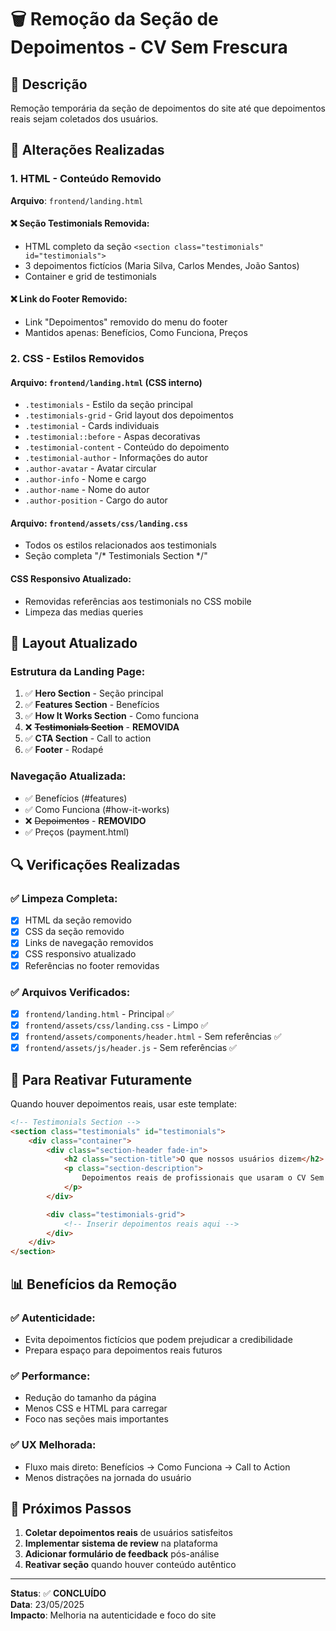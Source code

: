 # 🗑️ Remoção da Seção de Depoimentos - CV Sem Frescura

## 📝 Descrição
Remoção temporária da seção de depoimentos do site até que depoimentos reais sejam coletados dos usuários.

## 🎯 Alterações Realizadas

### **1. HTML - Conteúdo Removido**
**Arquivo**: `frontend/landing.html`

#### ❌ Seção Testimonials Removida:
- HTML completo da seção `<section class="testimonials" id="testimonials">`
- 3 depoimentos fictícios (Maria Silva, Carlos Mendes, João Santos)
- Container e grid de testimonials

#### ❌ Link do Footer Removido:
- Link "Depoimentos" removido do menu do footer
- Mantidos apenas: Benefícios, Como Funciona, Preços

### **2. CSS - Estilos Removidos**

#### **Arquivo**: `frontend/landing.html` (CSS interno)
- `.testimonials` - Estilo da seção principal
- `.testimonials-grid` - Grid layout dos depoimentos
- `.testimonial` - Cards individuais
- `.testimonial::before` - Aspas decorativas
- `.testimonial-content` - Conteúdo do depoimento
- `.testimonial-author` - Informações do autor
- `.author-avatar` - Avatar circular
- `.author-info` - Nome e cargo
- `.author-name` - Nome do autor
- `.author-position` - Cargo do autor

#### **Arquivo**: `frontend/assets/css/landing.css`
- Todos os estilos relacionados aos testimonials
- Seção completa "/* Testimonials Section */"

#### **CSS Responsivo Atualizado**:
- Removidas referências aos testimonials no CSS mobile
- Limpeza das medias queries

## 🎨 Layout Atualizado

### **Estrutura da Landing Page**:
1. ✅ **Hero Section** - Seção principal
2. ✅ **Features Section** - Benefícios
3. ✅ **How It Works Section** - Como funciona
4. ❌ ~~**Testimonials Section**~~ - **REMOVIDA**
5. ✅ **CTA Section** - Call to action
6. ✅ **Footer** - Rodapé

### **Navegação Atualizada**:
- ✅ Benefícios (#features)
- ✅ Como Funciona (#how-it-works)
- ❌ ~~Depoimentos~~ - **REMOVIDO**
- ✅ Preços (payment.html)

## 🔍 Verificações Realizadas

### **✅ Limpeza Completa**:
- [x] HTML da seção removido
- [x] CSS da seção removido
- [x] Links de navegação removidos
- [x] CSS responsivo atualizado
- [x] Referências no footer removidas

### **✅ Arquivos Verificados**:
- [x] `frontend/landing.html` - Principal ✅
- [x] `frontend/assets/css/landing.css` - Limpo ✅
- [x] `frontend/assets/components/header.html` - Sem referências ✅
- [x] `frontend/assets/js/header.js` - Sem referências ✅

## 🔄 Para Reativar Futuramente

Quando houver depoimentos reais, usar este template:

```html
<!-- Testimonials Section -->
<section class="testimonials" id="testimonials">
    <div class="container">
        <div class="section-header fade-in">
            <h2 class="section-title">O que nossos usuários dizem</h2>
            <p class="section-description">
                Depoimentos reais de profissionais que usaram o CV Sem Frescura.
            </p>
        </div>

        <div class="testimonials-grid">
            <!-- Inserir depoimentos reais aqui -->
        </div>
    </div>
</section>
```

## 📊 Benefícios da Remoção

### **✅ Autenticidade**:
- Evita depoimentos fictícios que podem prejudicar a credibilidade
- Prepara espaço para depoimentos reais futuros

### **✅ Performance**:
- Redução do tamanho da página
- Menos CSS e HTML para carregar
- Foco nas seções mais importantes

### **✅ UX Melhorada**:
- Fluxo mais direto: Benefícios → Como Funciona → Call to Action
- Menos distrações na jornada do usuário

## 🚀 Próximos Passos

1. **Coletar depoimentos reais** de usuários satisfeitos
2. **Implementar sistema de review** na plataforma
3. **Adicionar formulário de feedback** pós-análise
4. **Reativar seção** quando houver conteúdo autêntico

---

**Status**: ✅ **CONCLUÍDO**  
**Data**: 23/05/2025  
**Impacto**: Melhoria na autenticidade e foco do site 